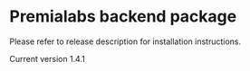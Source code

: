 # Premialabs backend package

Please refer to release description for installation instructions.

Current version 1.4.1